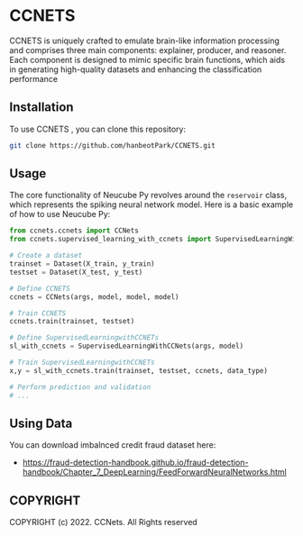 # CCNETS 

CCNETS is uniquely crafted to emulate brain-like information processing and comprises three main components: explainer, producer, and reasoner. Each component is designed to mimic specific brain functions, which aids in generating high-quality datasets and enhancing the classification performance


## Installation
To use CCNETS , you can clone this repository:
```bash
git clone https://github.com/hanbeotPark/CCNETS.git
```

## Usage

The core functionality of Neucube Py revolves around the `reservoir` class, which represents the spiking neural network model. Here is a basic example of how to use Neucube Py:

```python
from ccnets.ccnets import CCNets
from ccnets.supervised_learning_with_ccnets import SupervisedLearningWithCCNets

# Create a dataset
trainset = Dataset(X_train, y_train)
testset = Dataset(X_test, y_test)

# Define CCNETS
ccnets = CCNets(args, model, model, model)

# Train CCNETS 
ccnets.train(trainset, testset)  

# Define SupervisedLearningwithCCNETs
sl_with_ccnets = SupervisedLearningWithCCNets(args, model)

# Train SupervisedLearningwithCCNETs
x,y = sl_with_ccnets.train(trainset, testset, ccnets, data_type)

# Perform prediction and validation
# ...

```
## Using Data
You can download imbalnced credit fraud dataset here:
* https://fraud-detection-handbook.github.io/fraud-detection-handbook/Chapter_7_DeepLearning/FeedForwardNeuralNetworks.html

## COPYRIGHT
COPYRIGHT (c) 2022. CCNets. All Rights reserved
